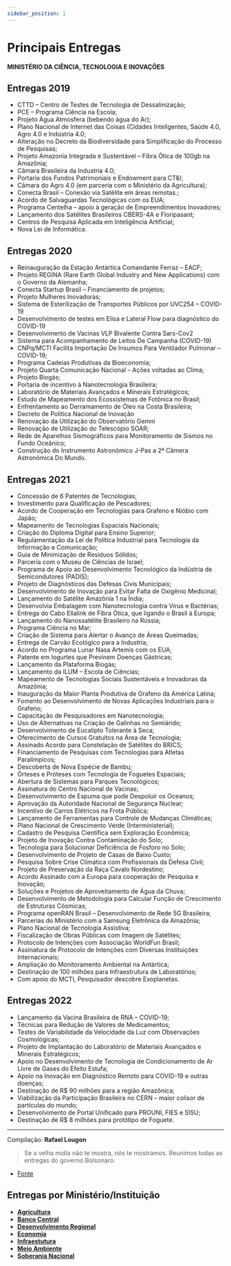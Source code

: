 ```yaml
---
sidebar_position: 1
---
```

# Principais Entregas

**MINISTÉRIO DA CIÊNCIA, TECNOLOGIA E INOVAÇÕES**

## Entregas 2019

 - CTTD – Centro de Testes de Tecnologia de Dessalinização;
 - PCE – Programa Ciência na Escola;
 - Projeto Água Atmosfera (bebendo água do Ar);
 - Plano Nacional de Internet das Coisas (Cidades Inteligentes, Saúde 4.0, Agro 4.0 e Indústria 4.0;
 - Alteração no Decreto da Biodiversidade para Simplificação do Processo de Pesquisas;
 - Projeto Amazonia Integrada e Sustentável – Fibra Ótica de 100gb na Amazônia;
 - Câmara Brasileira da Industria 4.0;
 - Portaria dos Fundos Patrimoniais e Endowment para CT&I;
 - Câmara do Agro 4.0 (em parceria com o Ministério da Agricultura);
 - Conecta Brasil – Conexão via Satélite em áreas remotas.;
 - Acordo de Salvaguardas Tecnológicas com os EUA;
 - Programa Centelha – apoio à geração de Empreendimentos Inovadores;
 - Lançamento dos Satélites Brasileiros CBERS-4A e Floripasant;
 - Centros de Pesquisa Aplicada em Inteligência Artificial;
 - Nova Lei de Informática.


## Entregas 2020

 - Reinauguração da Estação Antártica Comandante Ferraz – EACF;
 - Projeto REGINA (Rare Earth Global Industry and New Applications) com o Governo da Alemanha;
 - Conecta Startup Brasil – Financiamento de projetos;
 - Projeto Mulheres Inovadoras;
 - Sistema de Esterilização de Transportes Públicos por UVC254 – COVID-19
 - Desenvolvimento de testes em Elisa e Lateral Flow para diagnóstico do COVID-19
 - Desenvolvimento de Vacinas VLP Bivalente Contra Sars-Cov2
 - Sistema para Acompanhamento de Leitos De Campanha (COVID-19)
 - CNPq/MCTI Facilita Importação De Insumos Para Ventilador Pulmonar – COVID-19;
 - Programa Cadeias Produtivas da Bioeconomia;
 - Projeto Quarta Comunicação Nacional – Ações voltadas ao Clima;
 - Projeto Biogás;
 - Portaria de incentivo à Nanotecnologia Brasileira;
 - Laboratório de Materiais Avançados e Minerais Estratégicos;
 - Estudo de Mapeamento dos Ecossistemas de Fotônica no Brasil;
 - Enfrentamento ao Derramamento de Óleo na Costa Brasileira;
 - Decreto de Politica Nacional de Inovação
 - Renovação da Utilização do Observatório Gemni
 - Renovação de Utilização do Telescópio SOAR;
 - Rede de Aparelhos Sismográficos para Monitoramento de Sismos no Fundo Oceânico;
 - Construção do Instrumento Astronômico J-Pas a 2ª Câmera Astronômica Do Mundo.

## Entregas 2021

 - Concessão de 6 Patentes de Tecnologias;
 - Investimento para Qualificação de Pescadores;
 - Acordo de Cooperação em Tecnologias para Grafeno e Nióbio com Japão;
 - Mapeamento de Tecnologias Espaciais Nacionais;
 - Criação do Diploma Digital para Ensino Superior;
 - Regulamentação da Lei de Política Industrial para Tecnologia da Informação e Comunicação;
 - Guia de Minimização de Resíduos Sólidos;
 - Parceria com o Museu de Ciências de Israel;
 - Programa de Apoio ao Desenvolvimento Tecnológico da Indústria de Semicondutores (PADIS);
 - Projeto de Diagnósticos das Defesas Civis Municipais;
 - Desenvolvimento de Inovação para Evitar Falta de Oxigênio Medicinal;
 - Lançamento do Satélite Amazônia 1 na Índia;
 - Desenvolvia Embalagem com Nanotecnologia contra Vírus e Bactérias;
 - Entrega do Cabo Ellalink de Fibra Ótica, que ligando o Brasil à Europa;
 - Lançamento do Nanossatélite Brasileiro na Rússia;
 - Programa Ciência no Mar;
 - Criação de Sistema para Alertar o Avanço de Áreas Queimadas;
 - Entrega de Carvão Ecológico para a Industria;
 - Acordo no Programa Lunar Nasa Artemis com os EUA;
 - Patente em Iogurtes que Previnem Doenças Gástricas;
 - Lançamento da Plataforma Biogás;
 - Lançamento da ILUM – Escola de Ciências;
 - Mapeamento de Tecnologias Sociais Sustentáveis e Inovadoras da Amazônia;
 - Inauguração da Maior Planta Produtiva de Grafeno da América Latina;
 - Fomento ao Desenvolvimento de Novas Aplicações Industriais para o Grafeno;
 - Capacitação de Pesquisadores em Nanotecnologia;
 - Uso de Alternativas na Criação de Galinhas no Semiárido;
 - Desenvolvimento de Eucalipto Tolerante à Seca;
 - Oferecimento de Cursos Gratuitos na Área de Tecnologia;
 - Assinado Acordo para Constelação de Satélites do BRICS;
 - Financiamento de Pesquisas com Tecnologias para Atletas Paralímpicos;
 - Descoberta de Nova Espécie de Bambu;
 - Órteses e Próteses com Tecnologia de Foguetes Espaciais;
 - Abertura de Sistemas para Parques Tecnológicos;
 - Assinatura do Centro Nacional de Vacinas;
 - Desenvolvimento de Espuma que pode Despoluir os Oceanos;
 - Aprovação da Autoridade Nacional de Segurança Nuclear;
 - Incentivo de Carros Elétricos na Frota Pública;
 - Lançamento de Ferramentas para Controle de Mudanças Climáticas;
 - Plano Nacional de Crescimento Verde (Interministerial);
 - Cadastro de Pesquisa Cientifica sem Exploração Econômica;
 - Projeto de Inovação Contra Contaminação do Solo;
 - Tecnologia para Solucionar Deficiência de Fosforo no Solo;
 - Desenvolvimento de Projeto de Casas de Baixo Custo;
 - Pesquisa Sobre Crise Climática com Profissionais da Defesa Civil;
 - Projeto de Preservação da Raça Cavalo Nordestino;
 - Acordo Assinado com a Europa para cooperação de Pesquisa e Inovação;
 - Soluções e Projetos de Aproveitamento de Água da Chuva;
 - Desenvolvimento de Metodologia para Calcular Função de Crescimento de Estruturas Cósmicas;
 - Programa openRAN Brasil – Desenvolvimento de Rede 5G Brasileira;
 - Parcerias do Ministério com a Samsung Eletrônica da Amazônia;
 - Plano Nacional de Tecnologia Assistiva;
 - Fiscalização de Obras Públicas com Imagem de Satélites;
 - Protocolo de Intenções com Associação WorldFun Brasil;
 - Assinatura de Protocolo de Intenções com Diversas Instituições Internacionais;
 - Ampliação do Monitoramento Ambiental na Antártica;
 - Destinação de 100 milhões para Infraestrutura de Laboratórios;
 - Com apoio do MCTI, Pesquisador descobre Exoplanetas.

## Entregas 2022

 - Lançamento da Vacina Brasileira de RNA – COVID-19;
 - Técnicas para Redução de Valores de Medicamentos;
 - Testes de Variabilidade da Velocidade da Luz com Observações Cosmológicas;
 - Projeto de Implantação do Laboratório de Materiais Avançados e Minerais Estratégicos;
 - Apoio no Desenvolvimento de Tecnologia de Condicionamento de Ar Livre de Gases do Efeito Estufa;
 - Apoio na Inovação em Diagnóstico Remoto para COVID-19 e outras doenças;
 - Destinação de R$ 90 milhões para a região Amazônica;
 - Viabilização da Participação Brasileira no CERN – maior colisor de partículas do mundo;
 - Desenvolvimento de Portal Unificado para PROUNI, FIES e SISU;
 - Destinação de R$ 8 milhões para protótipo de Foguete.


<hr/>

Compilação: **Rafael Lougon**

> Se a velha mídia não te mostra, nós te mostramos. Reunimos todas as entregas do governo Bolsonaro.

 - [Fonte](https://www.entregasdogoverno.com/2022/02/ministerio-da-ciencia-tecnologia-e.html)

## Entregas por Ministério/Instituição

 - [**Agricultura**](/docs/agricultura)
 - [**Banco Central**](/docs/economia/banco-central)
 - [**Desenvolvimento Regional**](/docs/desenvolvimento-regional/)
 - [**Economia**](/docs/economia/fatos-recentes)
 - [**Infraestutura**](/docs/infraestrutura)
 - [**Meio Ambiente**](/docs/meioambiente/)
 - [**Soberania Nacional**](/blog/2022-03-02-soberania-nacional)

